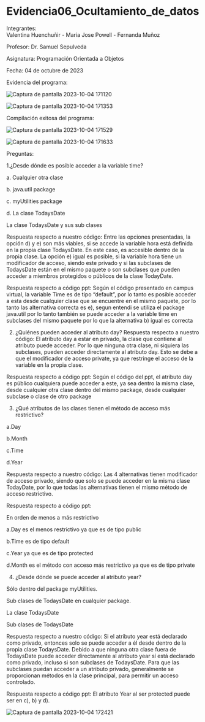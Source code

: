 # Evidencia06_Ocultamiento_de_datos


Integrantes:  
Valentina Huenchuñir -
Maria Jose Powell - 
Fernanda Muñoz

Profesor:
Dr. Samuel Sepulveda

Asignatura:
Programación Orientada a Objetos


Fecha:
04 de octubre de 2023

Evidencia del programa:


![Captura de pantalla 2023-10-04 171120](https://github.com/FernaMunoz/Evidencia06_Ocultamiento_de_datos/assets/142464144/4b4577db-50fd-4c4c-ad83-0ba04d37da57)



![Captura de pantalla 2023-10-04 171353](https://github.com/FernaMunoz/Evidencia06_Ocultamiento_de_datos/assets/142464144/debf7d53-edda-415a-8c1c-120a6c4c4c5b)


Compilación exitosa del programa:


![Captura de pantalla 2023-10-04 171529](https://github.com/FernaMunoz/Evidencia06_Ocultamiento_de_datos/assets/142464144/116b4df2-f012-48f2-bfae-65c72ef30dad)


![Captura de pantalla 2023-10-04 171633](https://github.com/FernaMunoz/Evidencia06_Ocultamiento_de_datos/assets/142464144/4ec08cb4-867f-49fc-9569-645c090a2110)



Preguntas:

1.¿Desde dónde es posible acceder a la variable time?
   
a. Cualquier otra clase

b. java.util package 

c. myUtilities package

d. La clase TodaysDate 

La clase TodaysDate y sus sub clases

Respuesta respecto a nuestro código: 
Entre las opciones presentadas, la opción d) y e) son más viables, si se accede la variable hora está definida en la propia clase TodaysDate. En este caso, es accesible dentro de la propia clase.
La opción e) igual es posible, si la variable hora tiene un modificador de acceso, siendo este privado y si las subclases de TodaysDate están en el mismo paquete o son subclases que pueden acceder a miembros protegidos o públicos de la clase TodayDate.

Respuesta respecto a código ppt: 
Según el código presentado en campus virtual,  la variable Time es de tipo “default”, por lo tanto es posible acceder a esta desde cualquier clase que se encuentre en el mismo paquete, por lo tanto las alternativa correcta es e), segun entendi se utiliza el package java.util por lo tanto también se puede acceder a la variable time en subclases del mismo paquete por lo que la alternativa b) igual es correcta


2. ¿Quiénes pueden acceder al atributo day?
Respuesta respecto a nuestro código:
El atributo day a estar en privado, la clase que contiene al atributo puede acceder. 
Por lo que ninguna otra clase, ni siquiera las subclases, pueden acceder directamente al atributo day. Esto se debe a que el modificador de acceso private, ya que restringe el acceso de la variable en la propia clase.

Respuesta respecto a código ppt: 
Según el código del ppt, el atributo day es público cualquiera puede acceder a este, ya sea dentro la misma clase, desde cualquier otra clase dentro del mismo package, desde cualquier subclase o clase de otro package


3. ¿Qué atributos de las clases tienen el método de acceso más restrictivo?
   
a.Day 

b.Month  

c.Time 

d.Year

Respuesta respecto a nuestro código: 
Las 4 alternativas tienen modificador de acceso privado, siendo que solo se puede acceder en la misma clase TodayDate, por lo que todas las alternativas tienen el mismo método de acceso restrictivo.

Respuesta respecto a código ppt: 

En orden de menos a más restrictivo

a.Day es el menos restrictivo ya que es de tipo public

b.Time es de tipo default 

c.Year ya que es de tipo protected

d.Month es el método con acceso más restrictivo ya que es de tipo private


4. ¿Desde dónde se puede acceder al atributo year?
   
Sólo dentro del package myUtilities. 

Sub clases de TodaysDate en cualquier package. 

La clase TodaysDate 

Sub clases de TodaysDate

Respuesta respecto a nuestro código: 
Si el atributo year está declarado como privado, entonces solo se puede acceder a él desde dentro de la propia clase TodaysDate. Debido a que ninguna otra clase fuera de TodaysDate puede acceder directamente al atributo year sí está declarado como privado, incluso si son subclases de TodaysDate. Para que las subclases puedan acceder a un atributo privado, generalmente se proporcionan métodos en la clase principal, para permitir un acceso controlado.

Respuesta respecto a código ppt: 
El atributo Year al ser protected puede ser en c),  b) y d).  


![Captura de pantalla 2023-10-04 172421](https://github.com/FernaMunoz/Evidencia06_Ocultamiento_de_datos/assets/142464144/39a3da31-dcdb-4f36-87b9-7754eaeb75de)


